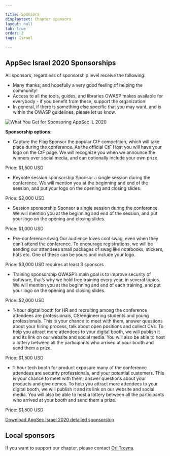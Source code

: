 ```yaml
---

title: Sponsors
displaytext: Chapter sponsors
layout: null
tab: true
order: 2
tags: Israel

---
```


## AppSec Israel 2020 Sponsorships

All sponsors, regardless of sponsorship level receive the following:
* Many thanks, and hopefully a very good feeling of helping the community!
* Access to all the tools, guides, and libraries OWASP makes available for everybody - if you benefit from these, support the organization!
* In general, if there is something else specific that you may want, and is within the OWASP guidelines, please let us know.

![What You Get for Sponsoring AppSec IL 2020](/www-chapter-israel/assets/images/AppSec_2020_Sponsor.png "Owasp Israel Sponsoring tiers")

**Sponsorship options:**

* Capture the Flag
Sponsor the popular CtF competition, which will take place during the conference. As the official CtF Host you will have your logo on the CtF page. We will recognize you when we announce the winners over social media, and can optionally include your own prize. 

Price: $1,500 USD

* Keynote session sponsorship
Sponsor a single session during the conference. We will mention you at the beginning and end of the session, and put your logo on the opening and closing slides.

Price: $2,000 USD

* Session sponsorship
Sponsor a single session during the conference. We will mention you at the beginning and end of the session, and put your logo on the opening and closing slides.

Price: $1,000 USD

* Pre-conference swag
 Our audience loves cool swag, even when they can’t attend the conference. To encourage registrations, we will be sending our attendees small packages of swag like notebooks, stickers, hats etc. One of these can be yours and include your logo.

Price: $3,000 USD requires at least 3 sponsors

* Training sponsorship
OWASP’s main goal is to improve security of software, that’s why we hold free training every year, in several topics. We will mention you at the beginning and end of each training, and put your logo on the opening and closing slides.

Price: $2,000 USD

* 1-hour digital booth for HR and recruiting
among the conference attendees are professionals, CS/engineering students and young professionals. This is your chance to meet with them, answer questions about your hiring process, talk about open positions and collect CVs. To help you attract more attendees to your digital booth, we will publish it and its link on our website and social media. You will also be able to host a lottery between all the participants who arrived at your booth and send them a prize.

Price: $1,500 USD

* 1-hour tech booth for product exposure
many of the conference attendees are security professionals, and your potential customers. This is your chance to meet with them, answer questions about your products and give demos. To help you attract more attendees to your digital booth, we will publish it and its link on our website and social media. You will also be able to host a lottery between all the participants who arrived at your booth and send them a prize.

Price: $1,500 USD

[Download AppSec Israel 2020 detailed sponsorship](/www-chapter-israel/assets/files/Digital_AppSec_Israel_2020_Sponsorships.pdf)

## Local sponsors

If you want to support our chapter, please contact [Ori Troyna](mailto:ori.troyna@owasp.org). 
